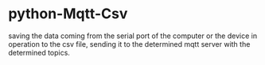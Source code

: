 # python-Mqtt-Csv
saving the data coming from the serial port of the computer or the device in operation to the csv file, sending it to the determined mqtt server with the determined topics.
